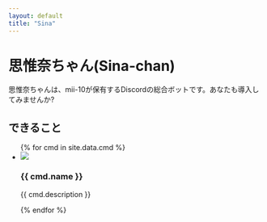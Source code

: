 ```yaml
---
layout: default
title: "Sina"
---
```

# 思惟奈ちゃん(Sina-chan)
思惟奈ちゃんは、mii-10が保有するDiscordの総合ボットです。あなたも導入してみませんか?
<h2 class="main-header">できること</h2>
<ul>
{% for cmd in site.data.cmd %}
 <li>
   <img src="{{ site.url }}/img/{{ cmd.img }}">
   <h3>{{ cmd.name }}</h3>
   <p>{{ cmd.description }}</p>
 </li>
{% endfor %}
</ul>